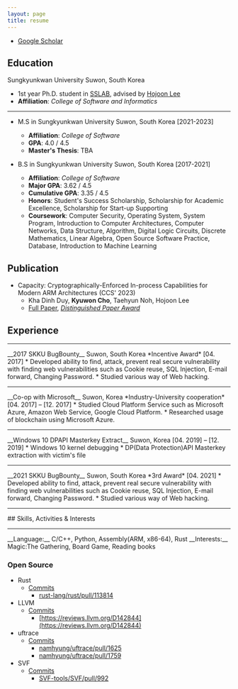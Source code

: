 ```yaml
---
layout: page
title: resume
---
```

    

* [Google Scholar](https://scholar.google.com/citations?user=AjgaSMoAAAAJ)

## Education

Sungkyunkwan University Suwon, South Korea
* 1st year Ph.D. student in [SSLAB](https://sslab.skku.edu), advised by [Hojoon Lee](https://hojoon-lee.github.io/)
* __Affiliation__: *College of Software and Informatics*
<hr/>

* M.S in Sungkyunkwan University Suwon, South Korea [2021-2023]
    * __Affiliation__: *College of Software*
    * __GPA__: 4.0 / 4.5
    * __Master's Thesis__: TBA

* B.S in Sungkyunkwan University Suwon, South Korea [2017-2021]
    * __Affiliation__: *College of Software*
    * __Major GPA__: 3.62 / 4.5
    * __Cumulative GPA__: 3.35 / 4.5
    * __Honors__: Student's Success Scholarship, Scholarship for Academic Excellence, Scholarship for Start-up Supporting
    * __Coursework__: Computer Security, Operating System, System Program, Introduction to Computer Architectures, Computer Networks, Data Structure, Algorithm, Digital Logic Circuits, Discrete Mathematics, Linear Algebra, Open Source Software Practice, Database, Introduction to Machine Learning

## Publication
* Capacity: Cryptographically-Enforced In-process Capabilities for Modern ARM Architectures (CCS' 2023)
  * Kha Dinh Duy, **Kyuwon Cho**, Taehyun Noh, Hojoon Lee
  * [Full Paper](https://dl.acm.org/doi/10.1145/3576915.3623079), [*Distinguished Paper Award*](https://github.com/ChoKyuWon/ChoKyuWon.github.io/blob/master/_data/Distinguished%20Paper%20Award%2C%20Capacity.pdf)

## Experience
<hr/>
__2017 SKKU BugBounty__    Suwon, South Korea  
*Incentive Award*	 	[04. 2017] 
* Developed ability to find, attack, prevent real secure vulnerability with finding web vulnerabilities such as 
Cookie reuse, SQL Injection, E-mail forward, Changing Password.
* Studied various way of Web hacking.
<hr/>
__Co-op with Microsoft__		Suwon, Korea  
*Industry-University cooperation*		[04. 2017] – [12. 2017]  
* Studied Cloud Platform Service such as Microsoft Azure, Amazon Web Service, Google Cloud Platform.
* Researched usage of blockchain using Microsoft Azure.
<hr/>
__Windows 10 DPAPI Masterkey Extract__		Suwon, Korea  
[04. 2019] – [12. 2019]  
* Windows 10 kernel debugging
* DP(Data Protection)API Masterkey extraction with victim's file
<hr/>
__2021 SKKU BugBounty__    Suwon, South Korea  
*3rd Award*	 	[04. 2021] 
* Developed ability to find, attack, prevent real secure vulnerability with finding web vulnerabilities such as 
Cookie reuse, SQL Injection, E-mail forward, Changing Password.
* Studied various way of Web hacking.
<hr/>
## Skills, Activities & Interests  
<hr/>
__Language:__ C/C++, Python, Assembly(ARM, x86-64), Rust
__Interests:__ Magic:The Gathering, Board Game, Reading books 

### Open Source
* Rust
    * [Commits](https://github.com/rust-lang/rust/commits?author=ChoKyuWon)  
       * [rust-lang/rust/pull/113814](https://github.com/rust-lang/rust/pull/113814)
* LLVM
    * [Commits](https://github.com/llvm/llvm-project/commits?author=ChoKyuWon)
        * [https://reviews.llvm.org/D142844](https://reviews.llvm.org/D142844)
* uftrace
    * [Commits](https://github.com/namhyung/uftrace/commits?author=ChoKyuWon)
        * [namhyung/uftrace/pull/1625](https://github.com/namhyung/uftrace/pull/1625)
        * [namhyung/uftrace/pull/1759](https://github.com/namhyung/uftrace/pull/1759)
* SVF
    * [Commits](https://github.com/SVF-tools/SVF/commits?author=ChoKyuWon)
        * [SVF-tools/SVF/pull/992](https://github.com/SVF-tools/SVF/pull/992)
